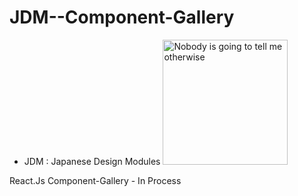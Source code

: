 # JDM--Component-Gallery
- JDM : Japanese Design Modules
  <img src="https://github.com/alexanderustra/JDM--Component-Gallery/assets/122003605/0ec1c1fd-541d-4c41-8c96-009327d8f8ec" alt="Nobody is going to tell me otherwise" width="200">

React.Js Component-Gallery - In Process
